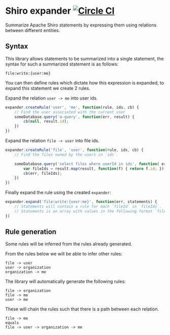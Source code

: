 # Shiro expander [![Circle CI](https://circleci.com/gh/JorgenEvens/shiro-expander.svg?style=svg)](https://circleci.com/gh/JorgenEvens/shiro-expander)

Summarize Apache Shiro statements by expressing them using relations between different entities.

## Syntax

This library allows statements to be summarized into a single statement, the syntax for such a summarized statement is
as follows:

```
file:write:{user:me}
```

You can then define rules which dictate how this expression is expanded, to expand this statement we create 2 rules.

Expand the relation `user -> me` into user ids.

```javascript
expander.createRule('user', 'me', function(rule, ids, cb) {
    // Find the user associated with the current user
    someDatabase.query('a-query', function(err, result) {
        cb(null, result.id);
    })
})
```

Expand the relation `file -> user` into file ids.

```javascript
expander.createRule('file', 'user', function(rule, ids, cb) {
    // Find the files owned by the users in `ids`.

    someDatabase.query('select files where userId in ids', function( err, result) {
        var fileIds = result.map(result, function(f) { return f.id; });
        cb(err, fileIds);
    })
})
```

Finally expand the rule using the created `expander`:

```javascript
expander.expand('file:write:{user:me}', function(err, statements) {
    // Statements will contain a rule for each `fileId` in `fileIds`.
    // Statements is an array with values in the following format `file:write:<fileId>`
})
```

## Rule generation

Some rules will be inferred from the rules already generated.

From the rules below we will be able to infer other rules:

```
file -> user
user -> organization
organization -> me
```

The library will automatically generate the following rules:

```
file -> organization
file -> me
user -> me
```

These will chain the rules such that there is a path between each relation.
```
file -> me
equals
file -> user -> organization -> me
```
